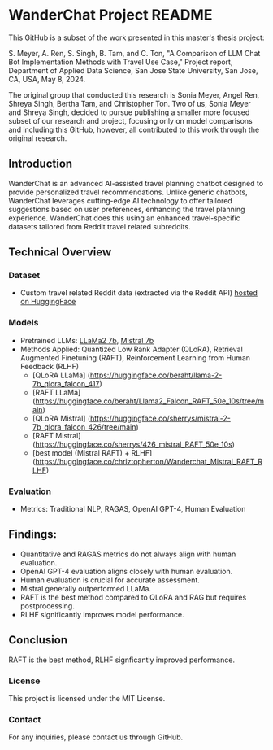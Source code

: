 # WanderChat Project README

This GitHub is a subset of the work presented in this master's thesis project:

S. Meyer, A. Ren, S. Singh, B. Tam, and C. Ton, "A Comparison of LLM Chat Bot Implementation Methods with Travel Use Case," Project report, Department of Applied Data Science, San Jose State University, San Jose, CA, USA, May 8, 2024.

The original group that conducted this research is Sonia Meyer, Angel Ren, Shreya Singh, Bertha Tam, and Christopher Ton. Two of us, Sonia Meyer and Shreya Singh, decided to pursue publishing a smaller more focused subset of our research and project, focusing only on model comparisons and including this GitHub, however, all contributed to this work through the original research.

## Introduction

WanderChat is an advanced AI-assisted travel planning chatbot designed to provide personalized travel recommendations. Unlike generic chatbots, WanderChat leverages cutting-edge AI technology to offer tailored suggestions based on user preferences, enhancing the travel planning experience. WanderChat does this using an enhanced travel-specific datasets tailored from Reddit travel related subreddits.

## Technical Overview

### Dataset

* Custom travel related Reddit data (extracted via the Reddit API) [hosted on HuggingFace](https://huggingface.co/datasets/soniawmeyer/reddit-travel-QA-finetuning)

### Models

* Pretrained LLMs: [LLaMa2 7b](https://huggingface.co/meta-llama/Llama-2-7b-hf), [Mistral 7b](https://huggingface.co/mistralai/Mistral-7B-Instruct-v0.2)
* Methods Applied: Quantized Low Rank Adapter (QLoRA), Retrieval Augmented Finetuning (RAFT), Reinforcement Learning from Human Feedback (RLHF)
	* [QLoRA LLaMa] (https://huggingface.co/beraht/llama-2-7b_qlora_falcon_417)
	* [RAFT LLaMa] (https://huggingface.co/beraht/Llama2_Falcon_RAFT_50e_10s/tree/main)
	* [QLoRA Mistral] (https://huggingface.co/sherrys/mistral-2-7b_qlora_falcon_426/tree/main)
	* [RAFT Mistral] (https://huggingface.co/sherrys/426_mistral_RAFT_50e_10s)
	* [best model (Mistral RAFT) + RLHF] (https://huggingface.co/chriztopherton/Wanderchat_Mistral_RAFT_RLHF)
			  
### Evaluation

* Metrics: Traditional NLP, RAGAS, OpenAI GPT-4, Human Evaluation

## Findings:

* Quantitative and RAGAS metrics do not always align with human evaluation.
* OpenAI GPT-4 evaluation aligns closely with human evaluation.
* Human evaluation is crucial for accurate assessment.
* Mistral generally outperformed LLaMa.
* RAFT is the best method compared to QLoRA and RAG but requires postprocessing.
* RLHF significantly improves model performance.

## Conclusion

RAFT is the best method, RLHF signficantly improved performance.

### License

This project is licensed under the MIT License.

### Contact

For any inquiries, please contact us through GitHub.